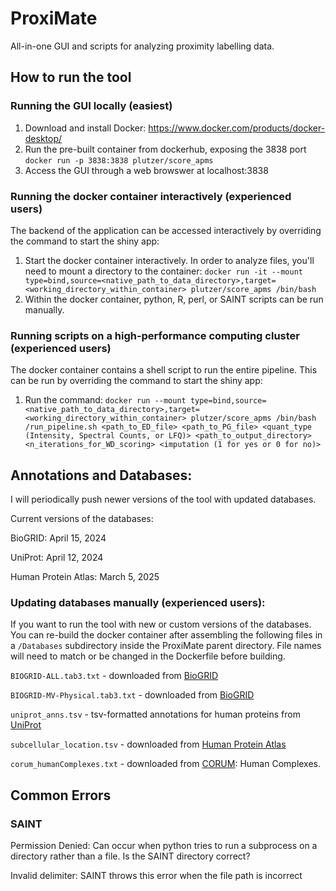 # ProxiMate
All-in-one GUI and scripts for analyzing proximity labelling data.

## How to run the tool
### Running the GUI locally (easiest)
1. Download and install Docker: https://www.docker.com/products/docker-desktop/
2. Run the pre-built container from dockerhub, exposing the 3838 port
    `docker run -p 3838:3838 plutzer/score_apms`
3. Access the GUI through a web browswer at localhost:3838

### Running the docker container interactively (experienced users)
The backend of the application can be accessed interactively by overriding the command to start the shiny app:
1. Start the docker container interactively. In order to analyze files, you'll need to mount a directory to the container:
    `docker run -it --mount type=bind,source=<native_path_to_data_directory>,target=<working_directory_within_container> plutzer/score_apms /bin/bash`
2. Within the docker container, python, R, perl, or SAINT scripts can be run manually.

### Running scripts on a high-performance computing cluster (experienced users)
The docker container contains a shell script to run the entire pipeline. This can be run by overriding the command to start the shiny app:
1. Run the command:
       `docker run --mount type=bind,source=<native_path_to_data_directory>,target=<working_directory_within_container> plutzer/score_apms /bin/bash /run_pipeline.sh <path_to_ED_file> <path_to_PG_file> <quant_type (Intensity, Spectral Counts, or LFQ)> <path_to_output_directory> <n_iterations_for_WD_scoring> <imputation (1 for yes or 0 for no)>`

## Annotations and Databases:
I will periodically push newer versions of the tool with updated databases. 

Current versions of the databases:

BioGRID: April 15, 2024

UniProt: April 12, 2024

Human Protein Atlas: March 5, 2025



### Updating databases manually (experienced users):
If you want to run the tool with new or custom versions of the databases. You can re-build the docker container after assembling the following files in a `/Databases` subdirectory inside the ProxiMate parent directory. File names will need to match or be changed in the Dockerfile before building.


`BIOGRID-ALL.tab3.txt` - downloaded from [BioGRID](https://downloads.thebiogrid.org/BioGRID)

`BIOGRID-MV-Physical.tab3.txt` - downloaded from [BioGRID](https://downloads.thebiogrid.org/BioGRID)

`uniprot_anns.tsv` - tsv-formatted annotations for human proteins from [UniProt](https://www.uniprot.org/uniprotkb?query=%28proteome%3AUP000005640%29&facets=reviewed%3Atrue)

`subcellular_location.tsv` - downloaded from [Human Protein Atlas](https://www.proteinatlas.org/humanproteome/subcellular/data#locations)

`corum_humanComplexes.txt` - downloaded from [CORUM](https://mips.helmholtz-muenchen.de/corum/download): Human Complexes.




## Common Errors

### SAINT
Permission Denied:
    Can occur when python tries to run a subprocess on a directory rather than a file. Is the SAINT directory correct?

Invalid delimiter:
    SAINT throws this error when the file path is incorrect
